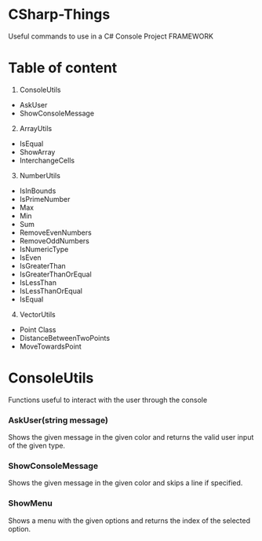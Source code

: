 # CSharp-Things
Useful commands to use in a C# Console Project FRAMEWORK

# Table of content
1. ConsoleUtils
- AskUser
- ShowConsoleMessage

2. ArrayUtils
- IsEqual
- ShowArray
- InterchangeCells

3. NumberUtils
- IsInBounds
- IsPrimeNumber
- Max
- Min
- Sum
- RemoveEvenNumbers
- RemoveOddNumbers
- IsNumericType
- IsEven
- IsGreaterThan
- IsGreaterThanOrEqual
- IsLessThan
- IsLessThanOrEqual
- IsEqual

4. VectorUtils
- Point Class
- DistanceBetweenTwoPoints
- MoveTowardsPoint


# ConsoleUtils
Functions useful to interact with the user through the console
### AskUser<T>(string message)
Shows the given message in the given color and returns the valid user input of the given type.
### ShowConsoleMessage
Shows the given message in the given color and skips a line if specified.
### ShowMenu
Shows a menu with the given options and returns the index of the selected option. 
